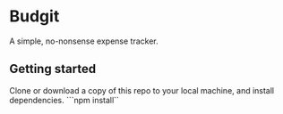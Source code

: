 # Budgit
A simple, no-nonsense expense tracker.

## Getting started
Clone or download a copy of this repo to your local machine, and install dependencies.
```npm install``
